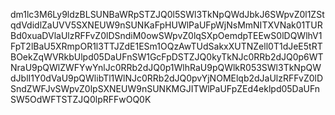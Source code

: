 dm1lc3M6Ly9ldzBLSUNBaWRpSTZJQ0l5SWl3TkNpQWdJbkJ6SWpvZ0l1ZStqdVdidlZaUVV5SXNEUW9nSUNKaFpHUWlPaUFpWjNsMmNITXVNak01TURBd0xuaDVlaUlzRFFvZ0lDSndiM0owSWpvZ0lqSXpOemdpTEEwS0lDQWlhV1FpT2lBaU5XRmpOR1l3TTJZdE1ESm1OQzAwTUdSakxXUTNZell0T1dJeE5tRTBOekZqWVRkbUlpd05DaUFnSW1GcFpDSTZJQ0kyTkNJc0RRb2dJQ0p6WTNraU9pQWlZWFYwYnlJc0RRb2dJQ0p1WlhRaU9pQWlkR053SWl3TkNpQWdJblI1Y0dVaU9pQWlibTl1WlNJc0RRb2dJQ0pvYjNOMElqb2dJaUlzRFFvZ0lDSndZWFJvSWpvZ0lpSXNEUW9nSUNKMGJITWlPaUFpZEd4eklpd05DaUFnSW5OdWFTSTZJQ0lpRFFwOQ0K
